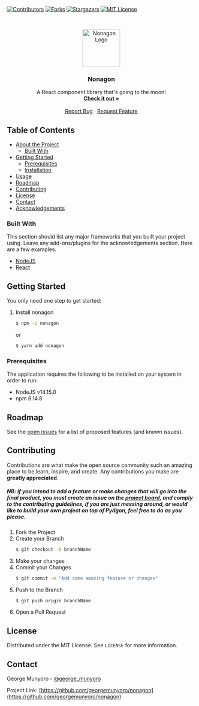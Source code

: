 [![Contributors][contributors-shield]][contributors-url]
[![Forks][forks-shield]][forks-url]
[![Stargazers][stars-shield]][stars-url]
[![MIT License][license-shield]][license-url]

<!-- PROJECT LOGO -->
<br />
<p align="center">
  <a href="https://github.com/georgemunyoro/nonagon">
    <img src="https://i.ibb.co/vD3vQhc/trans-Light-Closeupblock-logo.png" alt="Nonagon Logo" height="100">
  </a>

  <h3 align="center">Nonagon</h3>

  <p align="center">
    A React component library that's going to the moon!
    <br />
    <a href="https://npmjs.com/package/nonagon"><strong>Check it out »</strong></a>
    <br />
    <br />
    <a href="https://github.com/georgemunyoro/nonagon/issues">Report Bug</a>
    ·
    <a href="https://github.com/georgemunyoro/nonagon/issues">Request Feature</a>
  </p>
</p>

<!-- TABLE OF CONTENTS -->

## Table of Contents

- [About the Project](#about-the-project)
  - [Built With](#built-with)
- [Getting Started](#getting-started)
  - [Prerequisites](#prerequisites)
  - [Installation](#installation)
- [Usage](#usage)
- [Roadmap](#roadmap)
- [Contributing](#contributing)
- [License](#license)
- [Contact](#contact)
- [Acknowledgements](#acknowledgements)

### Built With

This section should list any major frameworks that you built your project using. Leave any add-ons/plugins for the acknowledgements section. Here are a few examples.

- [NodeJS](https://nodejs.org/en/)
- [React](https://reactjs.org/)

<!-- GETTING STARTED -->

## Getting Started

You only need one step to get started:

1. Install nonagon
   ```sh
   $ npm -i nonagon
   ```
   or
   ```sh
   $ yarn add nonagon
   ```

### Prerequisites

The application requires the following to be installed on your system in order to run:

- NodeJS v14.15.0
- npm 6.14.8

<!-- ROADMAP -->

## Roadmap

See the [open issues](https://github.com/georgemunyoro/nonagon/issues) for a list of proposed features (and known issues).

<!-- CONTRIBUTING -->

## Contributing

Contributions are what make the open source community such an amazing place to be learn, inspire, and create. Any contributions you make are **greatly appreciated**.

##### NB: if you intend to add a feature or make changes that will go into the final product, you must create an issue on the [project board](), and comply to the contributing guidelines, if you are just messing around, or would like to build your own project on top of Pydgon, feel free to do as you please.

1. Fork the Project
2. Create your Branch
   ```sh
   $ git checkout -b branchName
   ```
3. Make your changes
4. Commit your Changes
   ```sh
   $ git commit -m "Add some amazing feature or changes"
   ```
5. Push to the Branch
   ```sh
   $ git push origin branchName
   ```
6. Open a Pull Request

<!-- LICENSE -->

## License

Distributed under the MIT License. See `LICENSE` for more information.

<!-- CONTACT -->

## Contact

George Munyoro - [@george_munyoro](https://twitter.com/george_munyoro)

Project Link: [https://github.com/georgemunyoro/nonagon](https://github.com/georgemunyoro/nonagon)

<!-- MARKDOWN LINKS & IMAGES -->
<!-- https://www.markdownguide.org/basic-syntax/#reference-style-links -->

[contributors-shield]: https://img.shields.io/github/contributors/georgemunyoro/nonagon.svg
[contributors-url]: https://github.com/georgemunyoro/nonagon/graphs/contributors
[forks-shield]: https://img.shields.io/github/forks/georgemunyoro/nonagon.svg
[forks-url]: https://github.com/georgemunyoro/nonagon/network/members
[stars-shield]: https://img.shields.io/github/stars/georgemunyoro/nonagon.svg
[stars-url]: https://github.com/georgemunyoro/nonagon/stargazers
[issues-url]: https://georgemunyoro.myjetbrains.com/youtrack/agiles/119-2/current
[license-url]: https://github.com/georgemunyoro/nonagon/blob/master/LICENSE.txt
[license-shield]: https://img.shields.io/github/license/georgemunyoro/nonagon.svg
[linkedin-url]: https://linkedin.com/in/georgemunyoro
